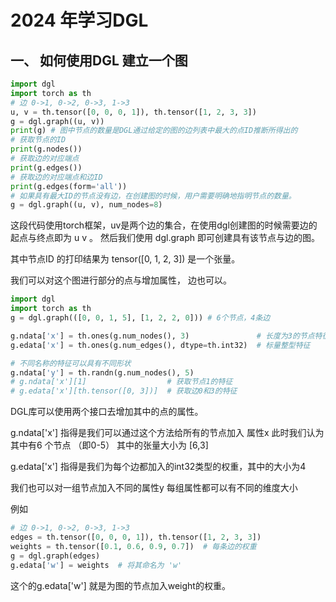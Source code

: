 # 2024 年学习DGL



## 一、 如何使用DGL 建立一个图



```python
import dgl
import torch as th
# 边 0->1, 0->2, 0->3, 1->3
u, v = th.tensor([0, 0, 0, 1]), th.tensor([1, 2, 3, 3])
g = dgl.graph((u, v))
print(g) # 图中节点的数量是DGL通过给定的图的边列表中最大的点ID推断所得出的
# 获取节点的ID
print(g.nodes())
# 获取边的对应端点
print(g.edges())
# 获取边的对应端点和边ID
print(g.edges(form='all'))
# 如果具有最大ID的节点没有边，在创建图的时候，用户需要明确地指明节点的数量。
g = dgl.graph((u, v), num_nodes=8)

```

这段代码使用torch框架，uv是两个边的集合，在使用dgl创建图的时候需要边的起点与终点即为 u v 。 然后我们使用 dgl.graph 即可创建具有该节点与边的图。

其中节点ID 的打印结果为 tensor([0, 1, 2, 3]) 是一个张量。

我们可以对这个图进行部分的点与增加属性， 边也可以。



```python
import dgl
import torch as th
g = dgl.graph(([0, 0, 1, 5], [1, 2, 2, 0])) # 6个节点，4条边

g.ndata['x'] = th.ones(g.num_nodes(), 3)               # 长度为3的节点特征
g.edata['x'] = th.ones(g.num_edges(), dtype=th.int32)  # 标量整型特征

# 不同名称的特征可以具有不同形状
g.ndata['y'] = th.randn(g.num_nodes(), 5)
# g.ndata['x'][1]                  # 获取节点1的特征
# g.edata['x'][th.tensor([0, 3])]  # 获取边0和3的特征

```

DGL库可以使用两个接口去增加其中的点的属性。

g.ndata['x'] 指得是我们可以通过这个方法给所有的节点加入 属性x 此时我们认为其中有6 个节点 （即0-5） 其中的张量大小为 [6,3]

g.edata['x'] 指得是我们为每个边都加入的int32类型的权重，其中的大小为4

我们也可以对一组节点加入不同的属性y 每组属性都可以有不同的维度大小



例如

```python
# 边 0->1, 0->2, 0->3, 1->3
edges = th.tensor([0, 0, 0, 1]), th.tensor([1, 2, 3, 3])
weights = th.tensor([0.1, 0.6, 0.9, 0.7])  # 每条边的权重
g = dgl.graph(edges)
g.edata['w'] = weights  # 将其命名为 'w'
```

这个的g.edata['w'] 就是为图的节点加入weight的权重。
